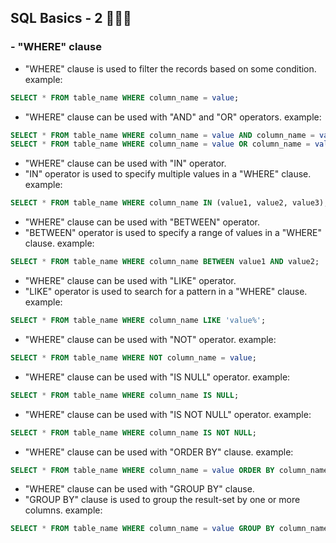 ## SQL Basics - 2 🚀👩‍🚀

### - "WHERE" clause

- "WHERE" clause is used to filter the records based on some condition.
  example:

```sql
SELECT * FROM table_name WHERE column_name = value;
```

- "WHERE" clause can be used with "AND" and "OR" operators.
  example:

```sql
SELECT * FROM table_name WHERE column_name = value AND column_name = value;
SELECT * FROM table_name WHERE column_name = value OR column_name = value;
```

- "WHERE" clause can be used with "IN" operator.
- "IN" operator is used to specify multiple values in a "WHERE" clause.
  example:

```sql
SELECT * FROM table_name WHERE column_name IN (value1, value2, value3);
```

- "WHERE" clause can be used with "BETWEEN" operator.
- "BETWEEN" operator is used to specify a range of values in a "WHERE" clause.
  example:

```sql
SELECT * FROM table_name WHERE column_name BETWEEN value1 AND value2;
```

- "WHERE" clause can be used with "LIKE" operator.
- "LIKE" operator is used to search for a pattern in a "WHERE" clause.
  example:

```sql
SELECT * FROM table_name WHERE column_name LIKE 'value%';
```

- "WHERE" clause can be used with "NOT" operator.
  example:

```sql
SELECT * FROM table_name WHERE NOT column_name = value;
```

- "WHERE" clause can be used with "IS NULL" operator.
  example:

```sql
SELECT * FROM table_name WHERE column_name IS NULL;
```

- "WHERE" clause can be used with "IS NOT NULL" operator.
  example:

```sql
SELECT * FROM table_name WHERE column_name IS NOT NULL;
```

- "WHERE" clause can be used with "ORDER BY" clause.
  example:

```sql
SELECT * FROM table_name WHERE column_name = value ORDER BY column_name;
```

- "WHERE" clause can be used with "GROUP BY" clause.
- "GROUP BY" clause is used to group the result-set by one or more columns.
  example:

```sql
SELECT * FROM table_name WHERE column_name = value GROUP BY column_name;
```
